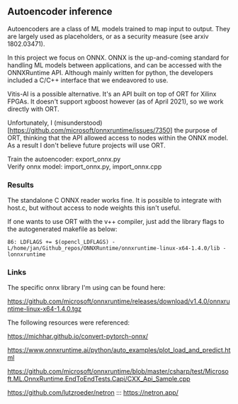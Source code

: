 ## Autoencoder inference

Autoencoders are a class of ML models trained to map input to output. They are largely used as placeholders, or as a security measure (see arxiv 1802.03471).

In this project we focus on ONNX. ONNX is the up-and-coming standard for handling ML models between applications, and can be accessed with the ONNXRuntime API. Although mainly written for python, the developers included a C/C++ interface that we endeavored to use. 

Vitis-AI is a possible alternative. It's an API built on top of ORT for Xilinx FPGAs. It doesn't support xgboost however (as of April 2021), so we work directly with ORT. 

Unfortunately, I (misunderstood)[https://github.com/microsoft/onnxruntime/issues/7350] the purpose of ORT, thinking that the API allowed access to nodes within the ONNX model. As a result I don't believe future projects will use ORT.  

Train the autoencoder: export_onnx.py  
Verify onnx model: import_onnx.py, import_onnx.cpp  

### Results
The standalone C ONNX reader works fine. It is possible to integrate with host.c, but without access to node weights this isn't useful.

If one wants to use ORT with the v++ compiler, just add the library flags to the autogenerated makefile as below:

`86: LDFLAGS += $(opencl_LDFLAGS) -L/home/jan/Github_repos/ONNXRuntime/onnxruntime-linux-x64-1.4.0/lib -lonnxruntime`

### Links

The specific onnx library I'm using can be found here:

https://github.com/microsoft/onnxruntime/releases/download/v1.4.0/onnxruntime-linux-x64-1.4.0.tgz


The following resources were referenced:

https://michhar.github.io/convert-pytorch-onnx/

https://www.onnxruntime.ai/python/auto_examples/plot_load_and_predict.html

https://github.com/microsoft/onnxruntime/blob/master/csharp/test/Microsoft.ML.OnnxRuntime.EndToEndTests.Capi/CXX_Api_Sample.cpp

https://github.com/lutzroeder/netron ::: https://netron.app/
